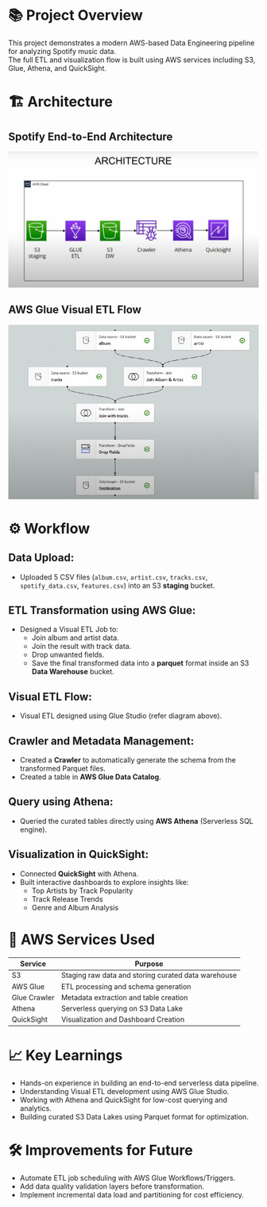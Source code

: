 # 📚 Project Overview

This project demonstrates a modern AWS-based Data Engineering pipeline for analyzing Spotify music data.  
The full ETL and visualization flow is built using AWS services including S3, Glue, Athena, and QuickSight.

# 🏗️ Architecture

## Spotify End-to-End Architecture
![Spotify DE Architecture](Spotify_DE_Architecture.png)

## AWS Glue Visual ETL Flow
![AWS Glue Visual ETL](AWS_Glue_Visual_ETL.png)

# ⚙️ Workflow

## Data Upload:
- Uploaded 5 CSV files (`album.csv`, `artist.csv`, `tracks.csv`, `spotify_data.csv`, `features.csv`) into an S3 **staging** bucket.

## ETL Transformation using AWS Glue:
- Designed a Visual ETL Job to:
  - Join album and artist data.
  - Join the result with track data.
  - Drop unwanted fields.
  - Save the final transformed data into a **parquet** format inside an S3 **Data Warehouse** bucket.

## Visual ETL Flow:
- Visual ETL designed using Glue Studio (refer diagram above).

## Crawler and Metadata Management:
- Created a **Crawler** to automatically generate the schema from the transformed Parquet files.
- Created a table in **AWS Glue Data Catalog**.

## Query using Athena:
- Queried the curated tables directly using **AWS Athena** (Serverless SQL engine).

## Visualization in QuickSight:
- Connected **QuickSight** with Athena.
- Built interactive dashboards to explore insights like:
  - Top Artists by Track Popularity
  - Track Release Trends
  - Genre and Album Analysis

# 🚀 AWS Services Used

| Service      | Purpose                                      |
|--------------|----------------------------------------------|
| S3           | Staging raw data and storing curated data warehouse |
| AWS Glue     | ETL processing and schema generation        |
| Glue Crawler | Metadata extraction and table creation      |
| Athena       | Serverless querying on S3 Data Lake         |
| QuickSight   | Visualization and Dashboard Creation        |

# 📈 Key Learnings

- Hands-on experience in building an end-to-end serverless data pipeline.
- Understanding Visual ETL development using AWS Glue Studio.
- Working with Athena and QuickSight for low-cost querying and analytics.
- Building curated S3 Data Lakes using Parquet format for optimization.

# 🛠️ Improvements for Future

- Automate ETL job scheduling with AWS Glue Workflows/Triggers.
- Add data quality validation layers before transformation.
- Implement incremental data load and partitioning for cost efficiency.
